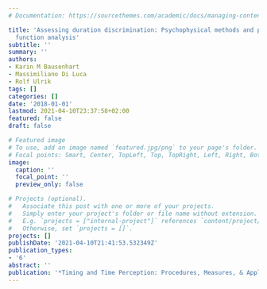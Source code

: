 ```yaml
---
# Documentation: https://sourcethemes.com/academic/docs/managing-content/

title: 'Assessing duration discrimination: Psychophysical methods and psychometric
  function analysis'
subtitle: ''
summary: ''
authors:
- Karin M Bausenhart
- Massimiliano Di Luca
- Rolf Ulrik
tags: []
categories: []
date: '2018-01-01'
lastmod: 2021-04-10T23:37:58+02:00
featured: false
draft: false

# Featured image
# To use, add an image named `featured.jpg/png` to your page's folder.
# Focal points: Smart, Center, TopLeft, Top, TopRight, Left, Right, BottomLeft, Bottom, BottomRight.
image:
  caption: ''
  focal_point: ''
  preview_only: false

# Projects (optional).
#   Associate this post with one or more of your projects.
#   Simply enter your project's folder or file name without extension.
#   E.g. `projects = ["internal-project"]` references `content/project/deep-learning/index.md`.
#   Otherwise, set `projects = []`.
projects: []
publishDate: '2021-04-10T21:41:53.532349Z'
publication_types:
- '6'
abstract: ''
publication: '*Timing and Time Perception: Procedures, Measures, & Applications*'
---
```

